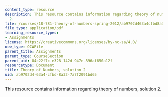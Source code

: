 ```yaml
---
content_type: resource
description: This resource contains information regarding theory of numbers, solution
  2.
file: /courses/18-781-theory-of-numbers-spring-2012/ab9702d463a4cfbd8a327a7f2091bd65_MIT18_781S12_pset2sol.pdf
file_type: application/pdf
learning_resource_types:
- Assignments
license: https://creativecommons.org/licenses/by-nc-sa/4.0/
ocw_type: OCWFile
parent_title: Assignments
parent_type: CourseSection
parent_uid: 84c22f7c-e328-142d-947e-896af650a12f
resourcetype: Document
title: Theory of Numbers, solution 2
uid: ab9702d4-63a4-cfbd-8a32-7a7f2091bd65
---
```

This resource contains information regarding theory of numbers, solution 2.
